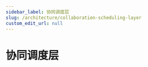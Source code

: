 ```yaml
---
sidebar_label: 协同调度层
slug: /architecture/collaboration-scheduling-layer
custom_edit_url: null
---
```


# 协同调度层


